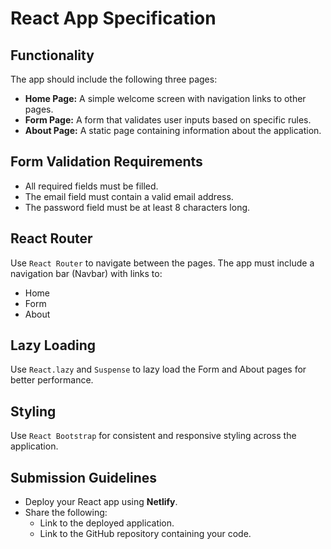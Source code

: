 <h1>React App Specification</h1>

  <h2>Functionality</h2>
  <p>The app should include the following three pages:</p>
  <ul>
    <li><strong>Home Page:</strong> A simple welcome screen with navigation links to other pages.</li>
    <li><strong>Form Page:</strong> A form that validates user inputs based on specific rules.</li>
    <li><strong>About Page:</strong> A static page containing information about the application.</li>
  </ul>

  <h2>Form Validation Requirements</h2>
  <ul>
    <li>All required fields must be filled.</li>
    <li>The email field must contain a valid email address.</li>
    <li>The password field must be at least 8 characters long.</li>
  </ul>

  <h2>React Router</h2>
  <p>Use <code>React Router</code> to navigate between the pages. The app must include a navigation bar (Navbar) with links to:</p>
  <ul>
    <li>Home</li>
    <li>Form</li>
    <li>About</li>
  </ul>

  <h2>Lazy Loading</h2>
  <p>Use <code>React.lazy</code> and <code>Suspense</code> to lazy load the Form and About pages for better performance.</p>

  <h2>Styling</h2>
  <p>Use <code>React Bootstrap</code> for consistent and responsive styling across the application.</p>

  <h2>Submission Guidelines</h2>
  <ul>
    <li>Deploy your React app using <strong>Netlify</strong>.</li>
    <li>Share the following:
      <ul>
        <li>Link to the deployed application.</li>
        <li>Link to the GitHub repository containing your code.</li>
      </ul>
    </li>
  </ul>